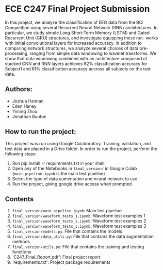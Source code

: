 # ECE C247 Final Project Submission

In this project, we analyze the classification of EEG data from the BCI Competition using several Recurrent Neural Network (RNN) architectures. In particular, we study simple Long Short-Term Memory (LSTM) and Gated Recurrent Unit (GRU) structures, and investigate equipping these net- works with initial convolutional layers for increased accuracy. In addition to comparing network structures, we analyze several choices of data pre-processing, ranging from simple data windowing to wavelet transforms. We show that data windowing combined with an architecture composed of stacked CNN and RNN layers achieves 62% classification accuracy for Subject1 and 61% classification accuracy accross all subjects on the test data.

## Authors:

* Joshua Hannan
* Eden Haney
* Yiming Zhou
* Jonathan Bunton

## How to run the project:

This project was run using Google Colaboratory. Training, validation, and test data are placed in a Drive folder.
In order to run the project, perform the following steps:

1. Run pip install -r requirements.txt in your shell.
2. Open any of the Notebooks in `final_version/` in Google Colab (`main_pipeline.ipynb` is the main test pipeline)
3. Select the type of data aumentation and neural network to use
4. Run the project, giving google drive access when prompted

## Contents 

1. `final_version/main_pipeline.ipynb`: Main test pipeline
2. `final_version/waveform_tests_1.ipynb`: Waveform test examples 1
3. `final_version/waveform_tests_2.ipynb`: Waveform test examples 2
4. `final_version/waveform_tests_3.ipynb`: Waveform test examples 3
5. `final_version/models.py`: File that contains the models
6. `final_version/data_utils.py`: File that contains the data augmentation methods
7. `final_version/utils.py`: File that contains the training and testing functions
8. 'C247_Final_Report.pdf': Final project report
9. 'requirements.txt': Project package requirements

